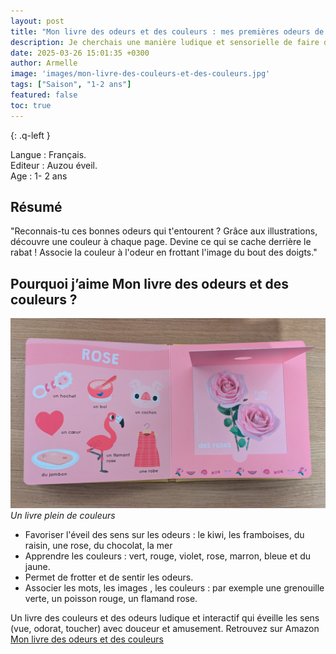 ```yaml
---
layout: post
title: "Mon livre des odeurs et des couleurs : mes premières odeurs de Ivan Calmet"
description: Je cherchais une manière ludique et sensorielle de faire découvrir à mon bébé les couleurs et les premières odeurs, à son rythme et en douceur. Mon ainé a adoré sentir les différentes odeurs, les reconnaitre ainsi que les couleurs.
date: 2025-03-26 15:01:35 +0300
author: Armelle
image: 'images/mon-livre-des-couleurs-et-des-couleurs.jpg'
tags: ["Saison", "1-2 ans"]
featured: false
toc: true
---
```


{: .q-left }

Langue : Français.           
Editeur : Auzou éveil.  
Age : 1- 2 ans

## Résumé

"Reconnais-tu ces bonnes odeurs qui t'entourent ? Grâce aux illustrations, découvre une couleur à chaque page. Devine ce qui se cache derrière le rabat ! Associe la couleur à l'odeur en frottant l'image du bout des doigts."

## Pourquoi j’aime Mon livre des odeurs et des couleurs ?

![Un livre plein de couleurs](images/mon-livre-des-odeurs-et-des-couleurs.jpg)
*Un livre plein de couleurs*
- Favoriser l'éveil des sens sur les odeurs : le kiwi, les framboises, du raisin, une rose, du chocolat, la mer
- Apprendre les couleurs : vert, rouge, violet, rose, marron, bleue et du jaune.
- Permet de frotter et de sentir les odeurs. 
- Associer les mots, les images , les couleurs : par exemple une grenouille verte, un poisson rouge, un flamand rose.

Un livre des couleurs et des odeurs ludique et interactif qui éveille les sens (vue, odorat, toucher) avec douceur et amusement. Retrouvez sur Amazon [Mon livre des odeurs et des couleurs](https://amzn.to/446cWfF)